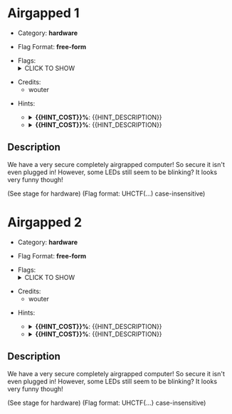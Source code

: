 # Airgapped 1

<!-- crypto, forensics, osint, reversing, stegano, websec, misc -->
* Category: **hardware**

<!-- * "uhctf{...}": must match regex "uhctf{([a-z0-9]+-)*[0-9a-f]{6}}" -->
<!-- * "free-form": anything goes, mention in description what to look for -->
* Flag Format: **free-form**

<!-- {{FLAG_TYPE}} can be "static" or "regex" -->
* Flags: <details><summary>CLICK TO SHOW</summary><ul><ul>
<li>static: <code>UHCTF(dit-dah-dah-F4DE3)</code></li>
</ul></ul></details>

<!-- Only enter people's first name in lowercase, it will be changed later -->
* Credits:
    * wouter

<!-- {{HINT_COST}} is a percentage of the challenge's total value -->
<!-- {{HINT_DESCRIPTION}} explains what exactly the hint will help with -->
* Hints: <ul><ul>
<li><details>
    <summary><strong>{{HINT_COST}}%</strong>: {{HINT_DESCRIPTION}}</summary>
    {{HINT}}
</details></li>
<li><details>
    <summary><strong>{{HINT_COST}}%</strong>: {{HINT_DESCRIPTION}}</summary>
    {{HINT}}
</details></li>
</ul></ul>

## Description
<!-- HTML can be used here if needed -->
We have a very secure completely airgrapped computer! So secure it isn't even plugged in!
However, some LEDs still seem to be blinking? It looks very funny though!

(See stage for hardware)
(Flag format: UHCTF(...) case-insensitive)


# Airgapped 2

<!-- crypto, forensics, osint, reversing, stegano, websec, misc -->
* Category: **hardware**

<!-- * "uhctf{...}": must match regex "uhctf{([a-z0-9]+-)*[0-9a-f]{6}}" -->
<!-- * "free-form": anything goes, mention in description what to look for -->
* Flag Format: **free-form**

<!-- {{FLAG_TYPE}} can be "static" or "regex" -->
* Flags: <details><summary>CLICK TO SHOW</summary><ul><ul>
<li>static: <code>UHCTF{c0l0r$}</code></li>
</ul></ul></details>

<!-- Only enter people's first name in lowercase, it will be changed later -->
* Credits:
    * wouter

<!-- {{HINT_COST}} is a percentage of the challenge's total value -->
<!-- {{HINT_DESCRIPTION}} explains what exactly the hint will help with -->
* Hints: <ul><ul>
<li><details>
    <summary><strong>{{HINT_COST}}%</strong>: {{HINT_DESCRIPTION}}</summary>
    {{HINT}}
</details></li>
<li><details>
    <summary><strong>{{HINT_COST}}%</strong>: {{HINT_DESCRIPTION}}</summary>
    {{HINT}}
</details></li>
</ul></ul>

## Description
<!-- HTML can be used here if needed -->
We have a very secure completely airgrapped computer! So secure it isn't even plugged in!
However, some LEDs still seem to be blinking? It looks very funny though!

(See stage for hardware)
(Flag format: UHCTF{...} case-insensitive)
